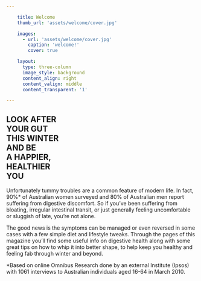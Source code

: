 ```yaml
---

    title: Welcome
    thumb_url: 'assets/welcome/cover.jpg'

    images:
      - url: 'assets/welcome/cover.jpg'
        caption: 'welcome!'
        cover: true

    layout:
      type: three-column
      image_style: background
      content_align: right
      content_valign: middle
      content_transparent: '1'

---
```


<h2 class="brand-title">LOOK AFTER<br>YOUR GUT<br>THIS WINTER<br>AND BE<br>A HAPPIER,<br>HEALTHIER<br>YOU</h2>

Unfortunately tummy troubles are a common feature of modern life. In fact, 90%* of Australian women surveyed and 80% of Australian men report suffering from digestive discomfort. So if you’ve been suffering from bloating, irregular intestinal transit, or just generally feeling uncomfortable or sluggish of late, you’re not alone.

The good news is the symptoms can be managed or even reversed in some cases with a few simple diet and lifestyle tweaks. Through the pages of this magazine you’ll find some useful info on digestive health along with some great tips on how to whip it into better shape, to help keep you healthy and feeling fab through winter and beyond.

<p class="note">*Based on online Omnibus Research done by an external Institute (Ipsos) with 1061 interviews to Australian individuals aged 16-64 in March 2010.</p>
